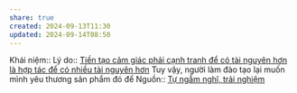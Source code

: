 ```yaml
---
share: true
created: 2024-09-13T11:30
updated: 2024-09-14T08:50
---
```

Khái niệm:: 
Lý do:: [Tiền tạo cảm giác phải cạnh tranh để có tài nguyên hơn là hợp tác để có nhiều tài nguyên hơn](../Kinh%20t%E1%BA%BF/Kinh%20t%E1%BA%BF%20h%E1%BB%8Dc%20t%C3%A2m%20l%C3%BD/Ti%E1%BB%81n%20t%E1%BA%A1o%20c%E1%BA%A3m%20gi%C3%A1c%20ph%E1%BA%A3i%20c%E1%BA%A1nh%20tranh%20%C4%91%E1%BB%83%20c%C3%B3%20t%C3%A0i%20nguy%C3%AAn%20h%C6%A1n%20l%C3%A0%20h%E1%BB%A3p%20t%C3%A1c%20%C4%91%E1%BB%83%20c%C3%B3%20nhi%E1%BB%81u%20t%C3%A0i%20nguy%C3%AAn%20h%C6%A1n.md)
Tuy vậy, người làm đào tạo lại muốn mình yêu thương sản phẩm đó để 
Nguồn:: [Tự ngẫm nghĩ, trải nghiệm](../%CE%9E%20Ngu%E1%BB%93n/T%E1%BB%B1%20ng%E1%BA%ABm%20ngh%C4%A9,%20tr%E1%BA%A3i%20nghi%E1%BB%87m.md)